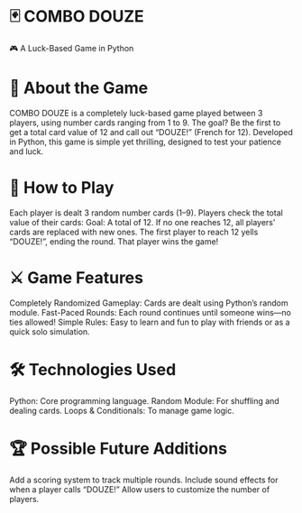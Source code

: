# 🃏 COMBO DOUZE
🎮 A Luck-Based Game in Python

# 🌟 About the Game
COMBO DOUZE is a completely luck-based game played between 3 players, using number cards ranging from 1 to 9. The goal? Be the first to get a total card value of 12 and call out “DOUZE!” (French for 12). Developed in Python, this game is simple yet thrilling, designed to test your patience and luck.

# 🎯 How to Play
Each player is dealt 3 random number cards (1–9).
Players check the total value of their cards:
Goal: A total of 12.
If no one reaches 12, all players’ cards are replaced with new ones.
The first player to reach 12 yells “DOUZE!”, ending the round.
That player wins the game!
# ⚔️ Game Features
Completely Randomized Gameplay: Cards are dealt using Python’s random module.
Fast-Paced Rounds: Each round continues until someone wins—no ties allowed!
Simple Rules: Easy to learn and fun to play with friends or as a quick solo simulation.
# 🛠 Technologies Used
Python: Core programming language.
Random Module: For shuffling and dealing cards.
Loops & Conditionals: To manage game logic.

# 🏆 Possible Future Additions
Add a scoring system to track multiple rounds.
Include sound effects for when a player calls “DOUZE!”
Allow users to customize the number of players.
